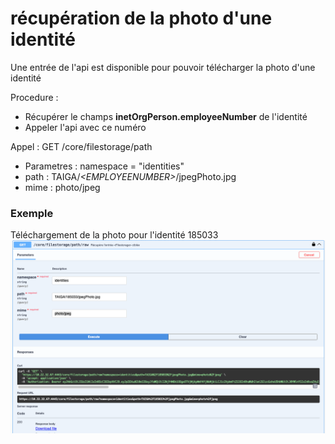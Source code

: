 # récupération de la photo d'une identité
Une entrée de l'api est disponible pour pouvoir télécharger la photo d'une identité

Procedure :
* Récupérer le champs **inetOrgPerson.employeeNumber** de l'identité
* Appeler l'api avec ce numéro

Appel : GET /core/filestorage/path
* Parametres : namespace = "identities"
* path : TAIGA/*\<EMPLOYEENUMBER\>*/jpegPhoto.jpg
* mime : photo/jpeg

### Exemple 
Téléchargement de la photo pour l'identité 185033
![img_2.png](img_2.png)